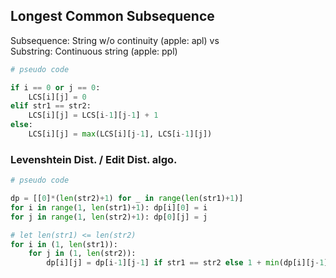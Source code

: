 ## Longest Common Subsequence

Subsequence: String w/o continuity (apple: apl)
vs  
Substring: Continuous string (apple: ppl)

``` python
# pseudo code

if i == 0 or j == 0:
    LCS[i][j] = 0 
elif str1 == str2:
    LCS[i][j] = LCS[i-1][j-1] + 1
else:
    LCS[i][j] = max(LCS[i][j-1], LCS[i-1][j])
```

### Levenshtein Dist. / Edit Dist. algo.

``` python
# pseudo code

dp = [[0]*(len(str2)+1) for _ in range(len(str1)+1)]
for i in range(1, len(str1)+1): dp[i][0] = i
for j in range(1, len(str2)+1): dp[0][j] = j

# let len(str1) <= len(str2)
for i in (1, len(str1)):
    for j in (1, len(str2)):
        dp[i][j] = dp[i-1][j-1] if str1 == str2 else 1 + min(dp[i][j-1], dp[i-1][j], dp[i-1][j-1])
```
